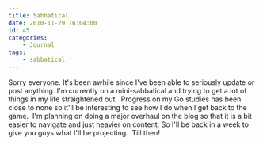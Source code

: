 ```yaml
---
title: Sabbatical
date: 2010-11-29 16:04:00
id: 45
categories:
	- Journal
tags:
	- sabbatical
---
```


Sorry everyone. It's been awhile since I've been able to seriously update or post anything. I'm currently on a mini-sabbatical and trying to get a lot of things in my life straightened out.  Progress on my Go studies has been close to none so it'll be interesting to see how I do when I get back to the game.  I'm planning on doing a major overhaul on the blog so that it is a bit easier to navigate and just heavier on content. So I'll be back in a week to give you guys what I'll be projecting.  Till then!